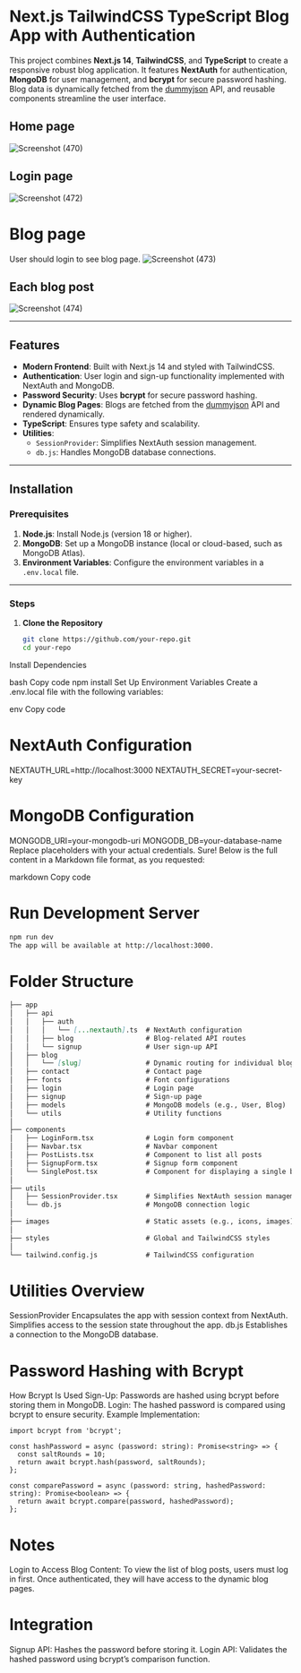 # Next.js TailwindCSS TypeScript Blog App with Authentication

This project combines **Next.js 14**, **TailwindCSS**, and **TypeScript** to create a responsive robust blog application. It features **NextAuth** for authentication, **MongoDB** for user management, and **bcrypt** for secure password hashing. Blog data is dynamically fetched from the [dummyjson](https://dummyjson.com/) API, and reusable components streamline the user interface.


## Home page

![Screenshot (470)](https://github.com/user-attachments/assets/4ece5d7d-046a-45be-acd5-8884f93d712c)

## Login page 

![Screenshot (472)](https://github.com/user-attachments/assets/f30b329f-c196-4fa4-9238-d9f9cac46644)

# Blog page 

User should login to see blog page.
![Screenshot (473)](https://github.com/user-attachments/assets/c0099a43-a69a-4876-9db7-48953f71755c)

## Each blog post
![Screenshot (474)](https://github.com/user-attachments/assets/97a27df3-2888-45df-9a0d-a1b6e6de1d04)


---

## Features

- **Modern Frontend**: Built with Next.js 14 and styled with TailwindCSS.
- **Authentication**: User login and sign-up functionality implemented with NextAuth and MongoDB.
- **Password Security**: Uses **bcrypt** for secure password hashing.
- **Dynamic Blog Pages**: Blogs are fetched from the [dummyjson](https://dummyjson.com/) API and rendered dynamically.
- **TypeScript**: Ensures type safety and scalability.
- **Utilities**:
  - `SessionProvider`: Simplifies NextAuth session management.
  - `db.js`: Handles MongoDB database connections.

---

## Installation

### Prerequisites

1. **Node.js**: Install Node.js (version 18 or higher).
2. **MongoDB**: Set up a MongoDB instance (local or cloud-based, such as MongoDB Atlas).
3. **Environment Variables**: Configure the environment variables in a `.env.local` file.

---

### Steps

1. **Clone the Repository**  
   ```bash
   git clone https://github.com/your-repo.git
   cd your-repo
Install Dependencies

bash
Copy code
npm install
Set Up Environment Variables
Create a .env.local file with the following variables:

env
Copy code
# NextAuth Configuration
NEXTAUTH_URL=http://localhost:3000
NEXTAUTH_SECRET=your-secret-key

# MongoDB Configuration
MONGODB_URI=your-mongodb-uri
MONGODB_DB=your-database-name
Replace placeholders with your actual credentials.
Sure! Below is the full content in a Markdown file format, as you requested:

markdown
Copy code
# Run Development Server

```bash
npm run dev
The app will be available at http://localhost:3000.
```
# Folder Structure
```markdown
├── app
│   ├── api
│   │   ├── auth
│   │   │   └── [...nextauth].ts  # NextAuth configuration
│   │   ├── blog                  # Blog-related API routes
│   │   └── signup                # User sign-up API
│   ├── blog
│   │   └── [slug]                # Dynamic routing for individual blogs
│   ├── contact                   # Contact page
│   ├── fonts                     # Font configurations
│   ├── login                     # Login page
│   ├── signup                    # Sign-up page
│   ├── models                    # MongoDB models (e.g., User, Blog)
│   └── utils                     # Utility functions
│
├── components
│   ├── LoginForm.tsx             # Login form component
│   ├── Navbar.tsx                # Navbar component
│   ├── PostLists.tsx             # Component to list all posts
│   ├── SignupForm.tsx            # Signup form component
│   └── SinglePost.tsx            # Component for displaying a single blog post
│
├── utils
│   ├── SessionProvider.tsx       # Simplifies NextAuth session management
│   └── db.js                     # MongoDB connection logic
│
├── images                        # Static assets (e.g., icons, images)
│
├── styles                        # Global and TailwindCSS styles
│
└── tailwind.config.js            # TailwindCSS configuration
```

# Utilities Overview
SessionProvider
Encapsulates the app with session context from NextAuth.
Simplifies access to the session state throughout the app.
db.js
Establishes a connection to the MongoDB database.

# Password Hashing with Bcrypt
How Bcrypt Is Used
Sign-Up: Passwords are hashed using bcrypt before storing them in MongoDB.
Login: The hashed password is compared using bcrypt to ensure security.
Example Implementation:

```
import bcrypt from 'bcrypt';

const hashPassword = async (password: string): Promise<string> => {
  const saltRounds = 10;
  return await bcrypt.hash(password, saltRounds);
};

const comparePassword = async (password: string, hashedPassword: string): Promise<boolean> => {
  return await bcrypt.compare(password, hashedPassword);
};
```

# Notes
Login to Access Blog Content: To view the list of blog posts, users must log in first. Once authenticated, they will have access to the dynamic blog pages.

# Integration
Signup API: Hashes the password before storing it.
Login API: Validates the hashed password using bcrypt’s comparison function.


